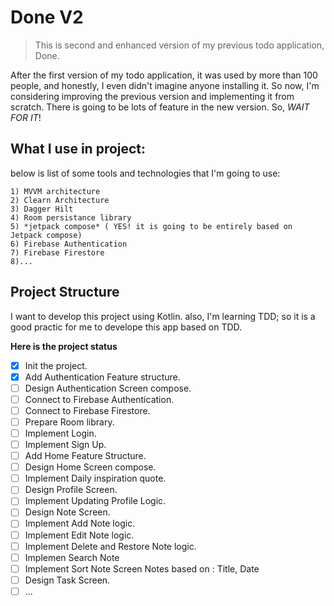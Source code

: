 # Done V2
> This is second and enhanced version of my previous todo application, Done.

After the first version of my todo application, it was used by more than 100 people, and honestly, I even didn't imagine anyone installing it. So now, I'm considering improving
the previous version and implementing it from scratch. There is going to be lots of feature in the new version. So, *WAIT FOR IT*!


## What I use in project:
below is list of some tools and technologies that I'm going to use:

    1) MVVM architecture
    2) Clearn Architecture
    3) Dagger Hilt
    4) Room persistance library
    5) *jetpack compose* ( YES! it is going to be entirely based on Jetpack compose)
    6) Firebase Authentication
    7) Firebase Firestore
    8)...

## Project Structure
I want to develop this project using Kotlin. also, I'm learning TDD; so it is a good practic for me to develope this app based on TDD.


**Here is the project status**
 - [x] Init the project.
 - [x] Add Authentication Feature structure.
 - [ ] Design Authentication Screen compose.
 - [ ] Connect to Firebase Authentication.
 - [ ] Connect to Firebase Firestore.
 - [ ] Prepare Room library.
 - [ ] Implement Login.
 - [ ] Implement Sign Up.
 - [ ] Add Home Feature Structure.
 - [ ] Design Home Screen compose.
 - [ ] Implement Daily inspiration quote.
 - [ ] Design Profile Screen.
 - [ ] Implement Updating Profile Logic.
 - [ ] Design Note Screen.
 - [ ] Implement Add Note logic.
 - [ ] Implement Edit Note logic.
 - [ ] Implement Delete and Restore Note logic.
 - [ ] Implemen Search Note
 - [ ] Implement Sort Note Screen Notes based on : Title, Date
 - [ ] Design Task Screen.
 - [ ] ...
